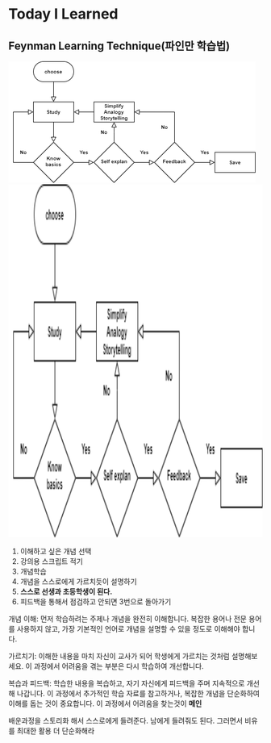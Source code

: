 # Today I Learned
## Feynman Learning Technique(파인만 학습법)

<img src="https://github.com/fightmeat/photos/blob/004795327daba4a5de4a11b59fe85f9b10ec0fbd/Feynman.png">

<img src="https://github.com/fightmeat/photos/blob/004795327daba4a5de4a11b59fe85f9b10ec0fbd/Feynman.png" width="1200" height="700"/>

1. 이해하고 싶은 개념 선택
2. 강의용 스크립트 적기
3. 개념학습
4. 개념을 스스로에게 가르치듯이 설명하기
5. **스스로 선생과 초등학생이 된다.**
6. 피드백을 통해서 점검하고 안되면 3번으로 돌아가기

개념 이해: 먼저 학습하려는 주제나 개념을 완전히 이해합니다. 복잡한 용어나 전문 용어를 사용하지 않고, 가장 기본적인 언어로 개념을 설명할 수 있을 정도로 이해해야 합니다.

가르치기: 이해한 내용을 마치 자신이 교사가 되어 학생에게 가르치는 것처럼 설명해보세요. 이 과정에서 어려움을 겪는 부분은 다시 학습하여 개선합니다.

복습과 피드백: 학습한 내용을 복습하고, 자기 자신에게 피드백을 주며 지속적으로 개선해 나갑니다. 이 과정에서 추가적인 학습 자료를 참고하거나, 복잡한 개념을 단순화하여 이해를 돕는 것이 중요합니다. 이 과정에서 어려움을 찾는것이 **메인**

배운과정을 스토리화 해서 스스로에게 들려준다. 남에게 들려줘도 된다.
그러면서 비유를 최대한 활용 더 단순화해라
